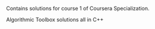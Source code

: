 Contains solutions for course 1 of Coursera Specialization.

Algorithmic Toolbox solutions all in C++
